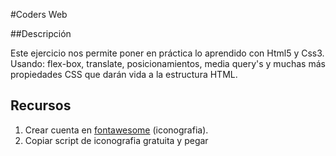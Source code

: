 #Coders Web

##Descripción

<p>Este ejercicio nos permite poner en práctica lo aprendido con Html5 y Css3. Usando: flex-box, translate, posicionamientos, media query's y muchas más propiedades CSS que darán vida a la estructura HTML. </p>

## Recursos

1. Crear cuenta en <a href="https://fontello.com/">fontawesome</a> (iconografia).
2. Copiar script de iconografia gratuita y pegar <script src="https://kit.fontawesome.com/4dc1b185ad.js" crossorigin="anonymous"></script>